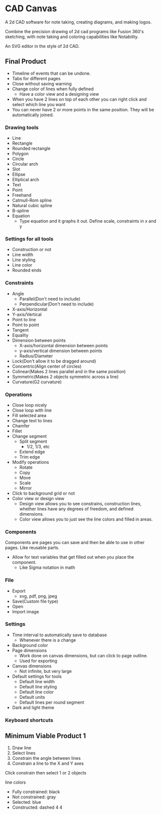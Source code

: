 # CAD Canvas

A 2d CAD software for note taking, creating diagrams, and making logos.

Combine the precision drawing of 2d cad programs like Fusion 360's sketching, with note taking and coloring capabilities like Notability.

An SVG editor in the style of 2d CAD.

## Final Product
- Timeline of events that can be undone.
- Tabs for different pages
- Close without saving warning
- Change color of lines when fully defined
	- Have a color view and a designing view
- When you have 2 lines on top of each other you can right click and select which line you want
- You can never have 2 or more points in the same position. They will be automatically joined.

### Drawing tools
- Line
- Rectangle
- Rounded rectangle
- Polygon
- Circle
- Circular arch
- Slot
- Ellipse
- Elliptical arch
- Text
- Point
- Freehand
- Catmull-Rom spline
- Natural cubic spline
- B-spline
- Equation
	- Type equation and it graphs it out. Define scale, constraints in x and y

### Settings for all tools
- Construction or not
- Line width
- Line styling
- Line color
- Rounded ends

### Constraints
- Angle
	- Parallel(Don't need to include)
	- Perpendicular(Don't need to include)
- X-axis/Horizontal
- Y-axis/Vertical
- Point to line
- Point to point
- Tangent
- Equality
- Dimension between points
	- X-axis/horizontal dimension between points
	- y-axis/vertical dimension between points
	- Radius/Diameter
- Lock(Don't allow it to be dragged around)
- Concentric(Align center of circles)
- Colinear(Makes 2 lines parallel and in the same position)
- Symmetric(Makes 2 objects symmetric across a line)
- Curvature(G2 curvature)

### Operations
- Close loop nicely
- Close loop with line
- Fill selected area
- Change text to lines
- Chamfer
- Fillet
- Change segment
	- Split segment
		- 1/2, 1/3, etc
	- Extend edge
	- Trim edge
- Modify operations
	- Rotate
	- Copy
	- Move
	- Scale
	- Mirror
- Click to background grid or not
- Color view or design view
	- Design view allows you to see constrains, construction lines, whether lines have any degrees of freedom, and defined dimensions.
	- Color view allows you to just see the line colors and filled in areas.

### Components
Components are pages you can save and then be able to use in other pages. Like reusable parts.
- Allow for text variables that get filled out when you place the component.
	- Like Sigma notation in math

### File
- Export
	- svg, pdf, png, jpeg
- Save(Custom file type)
- Open
- Import image

### Settings
- Time interval to automatically save to database
	- Whenever there is a change
- Background color
- Page dimensions
	- Work done on canvas dimensions, but can click to page outline.
	- Used for exporting
- Canvas dimensions
	- Not infinite, but very large
- Default settings for tools
	- Default line width
	- Default line styling
	- Default line color
	- Default units
	- Default lines per round segment
- Dark and light theme

### Keyboard shortcuts

## Minimum Viable Product 1
1. Draw line
1. Select lines
1. Constrain the angle between lines
1. Constrain a line to the X and Y axes

Click constrain then select 1 or 2 objects

line colors
- Fully constrained: black
- Not constrained: gray
- Selected: blue
- Constructed: dashed 4 4